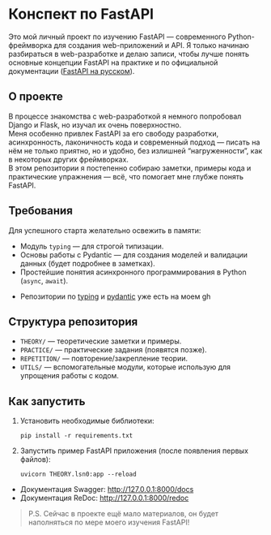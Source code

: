 # Конспект по FastAPI

Это мой личный проект по изучению FastAPI — современного Python-фреймворка для создания web-приложений и API. Я только начинаю разбираться в web-разработке и делаю записи, чтобы лучше понять основные концепции FastAPI на практике и по официальной документации ([FastAPI на русском](https://fastapi.tiangolo.com/ru/tutorial/)).

## О проекте

В процессе знакомства с web-разработкой я немного попробовал Django и Flask, но изучал их очень поверхностно.  
Меня особенно привлек FastAPI за его свободу разработки, асинхронность, лаконичность кода и современный подход — писать на нём не только приятно, но и удобно, без излишней “нагруженности”, как в некоторых других фреймворках.  
В этом репозитории я постепенно собираю заметки, примеры кода и практические упражнения — всё, что помогает мне глубже понять FastAPI.

## Требования

Для успешного старта желательно освежить в памяти:
- Модуль `typing` — для строгой типизации.
- Основы работы с Pydantic — для создания моделей и валидации данных (будет подробнее в заметках).
- Простейшие понятия асинхронного программирования в Python (`async`, `await`).
* Репозитории по [typing](https://github.com/Mike2024New/PYTHON_TYPING_LESSONS.git) и [pydantic](https://github.com/Mike2024New/PYDANTIC_LESSONS.git) уже есть на моем gh

## Структура репозитория

- `THEORY/` — теоретические заметки и примеры.
- `PRACTICE/` — практические задания (появятся позже).
- `REPETITION/` — повторение/закрепление теории.
- `UTILS/` — вспомогательные модули, которые использую для упрощения работы с кодом.

## Как запустить

1. Установить необходимые библиотеки: 

   `pip install -r requirements.txt`


2. Запустить пример FastAPI приложения (после появления первых файлов):

   `uvicorn THEORY.lsn0:app --reload`

- Документация Swagger: http://127.0.0.1:8000/docs
- Документация ReDoc: http://127.0.0.1:8000/redoc

> P.S. Сейчас в проекте ещё мало материалов, он будет наполняться по мере моего изучения FastAPI!